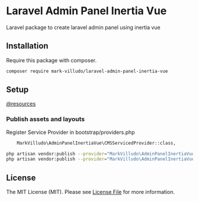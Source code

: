# Laravel Admin Panel Inertia Vue
Laravel package to create laravel admin panel using inertia vue

## Installation

Require this package with composer.

```bash
composer require mark-villudo/laravel-admin-panel-inertia-vue
```


## Setup

[@resources](https://github.com/MarkVilludo/cms-template-laravel-inertia-vue-custom)


### Publish assets and layouts

Register Service Provider in bootstrap/providers.php

```bash
    MarkVilludo\AdminPanelInertiaVue\CMSServicedProvider::class,
```

```bash
php artisan vendor:publish --provider="MarkVilludo\AdminPanelInertiaVue\CMSServiceProvider" --tag="assets"
php artisan vendor:publish --provider="MarkVilludo\AdminPanelInertiaVue\CMSServiceProvider" --tag="layouts"

```

## License

The MIT License (MIT). Please see [License File](LICENSE.md) for more information.
